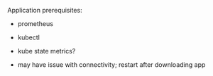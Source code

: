 Application prerequisites: 
- prometheus
- kubectl
- kube state metrics?

- may have issue with connectivity; restart after downloading app